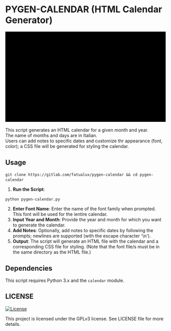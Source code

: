 # PYGEN-CALENDAR (HTML Calendar Generator)

![](./demo/demo.gif)

This script generates an HTML calendar for a given month and year. </br>
The name of months and days are in Italian. <br/>
Users can add notes to specific dates and customize thr appearance (font, color); a CSS file will be generated for styling the calendar.

## Usage

```
git clone https://gitlab.com/fatualux/pygen-calendar && cd pygen-calendar
```
1. **Run the Script**:
```
python pygen-calendar.py
```
2. **Enter Font Name**: Enter the name of the font family when prompted. This font will be used for the ientire calendar.
3. **Input Year and Month**: Provide the year and month for which you want to generate the calendar.
4. **Add Notes**: Optionally, add notes to specific dates by following the prompts; newlines are supported (with the escape character '\n').
5. **Output**: The script will generate an HTML file with the calendar and a corresponding CSS file for styling. (Note that the font file/s must be in the same directory as the HTML file.)

## Dependencies

This script requires Python 3.x and the `calendar` module.

## LICENSE

[![License](https://img.shields.io/badge/License-GPL%20v3-blue.svg)](http://www.gnu.org/licenses/gpl-3.0)

This project is licensed under the GPLv3 license.
See LICENSE file for more details.
